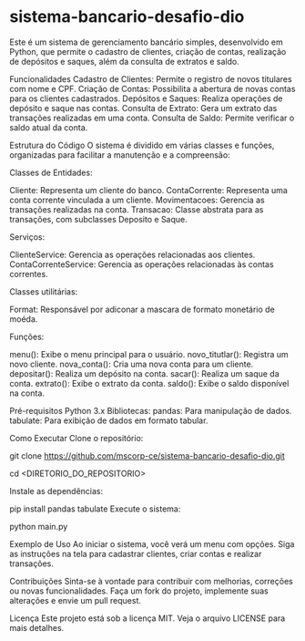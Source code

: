 # sistema-bancario-desafio-dio

Este é um sistema de gerenciamento bancário simples, desenvolvido em Python, que permite o cadastro de clientes, criação de contas, realização de depósitos e saques, além da consulta de extratos e saldo.

Funcionalidades
Cadastro de Clientes: Permite o registro de novos titulares com nome e CPF.
Criação de Contas: Possibilita a abertura de novas contas para os clientes cadastrados.
Depósitos e Saques: Realiza operações de depósito e saque nas contas.
Consulta de Extrato: Gera um extrato das transações realizadas em uma conta.
Consulta de Saldo: Permite verificar o saldo atual da conta.

Estrutura do Código
O sistema é dividido em várias classes e funções, organizadas para facilitar a manutenção e a compreensão:

Classes de Entidades:

Cliente: Representa um cliente do banco.
ContaCorrente: Representa uma conta corrente vinculada a um cliente.
Movimentacoes: Gerencia as transações realizadas na conta.
Transacao: Classe abstrata para as transações, com subclasses Deposito e Saque.

Serviços:

ClienteService: Gerencia as operações relacionadas aos clientes.
ContaCorrenteService: Gerencia as operações relacionadas às contas correntes.

Classes utilitárias:

Format: Responsável por adiconar a mascara de formato monetário de moéda.

Funções:

menu(): Exibe o menu principal para o usuário.
novo_titutlar(): Registra um novo cliente.
nova_conta(): Cria uma nova conta para um cliente.
depositar(): Realiza um depósito na conta.
sacar(): Realiza um saque da conta.
extrato(): Exibe o extrato da conta.
saldo(): Exibe o saldo disponível na conta.

Pré-requisitos
Python 3.x
Bibliotecas:
pandas: Para manipulação de dados.
tabulate: Para exibição de dados em formato tabular.

Como Executar
Clone o repositório:

git clone https://github.com/mscorp-ce/sistema-bancario-desafio-dio.git

cd <DIRETORIO_DO_REPOSITORIO>

Instale as dependências:

pip install pandas tabulate
Execute o sistema:

python main.py

Exemplo de Uso
Ao iniciar o sistema, você verá um menu com opções. Siga as instruções na tela para cadastrar clientes, criar contas e realizar transações.

Contribuições
Sinta-se à vontade para contribuir com melhorias, correções ou novas funcionalidades. Faça um fork do projeto, implemente suas alterações e envie um pull request.

Licença
Este projeto está sob a licença MIT. Veja o arquivo LICENSE para mais detalhes.